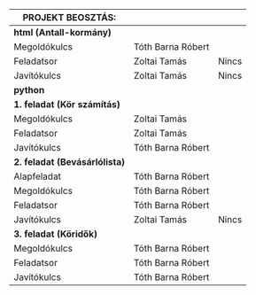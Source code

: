|     PROJEKT BEOSZTÁS:      |           |           | 
|---------------------------|-----------|-----------|
| **html (Antall-kormány)** |           |
| Megoldókulcs              | Tóth Barna Róbert |
| Feladatsor                | Zoltai Tamás | Nincs
| Javítókulcs               | Zoltai Tamás | Nincs
| **python**                 |           |
| **1. feladat (Kör számítás)**|           |
| Megoldókulcs              | Zoltai Tamás |
| Feladatsor                | Zoltai Tamás |
| Javítókulcs               | Tóth Barna Róbert |
| **2. feladat (Bevásárlólista)**|          |
| Alapfeladat               | Tóth Barna Róbert |
| Megoldókulcs              | Tóth Barna Róbert |
| Feladatsor                | Tóth Barna Róbert |
| Javítókulcs               | Zoltai Tamás | Nincs
| **3. feladat (Köridők)**     |           |
| Megoldókulcs              | Tóth Barna Róbert |
| Feladatsor                | Tóth Barna Róbert |
| Javítókulcs               | Tóth Barna Róbert |